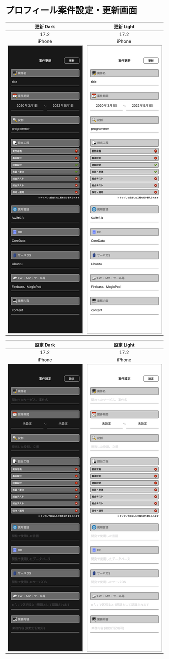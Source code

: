 # プロフィール案件設定・更新画面

|更新 Dark|更新 Light|
|:---:|:---:|
|17.2|17.2|
|iPhone|iPhone|
|<img src='../ReferenceImages_64/プロフィール案件設定・更新画面/testProjectUpdateViewController_更新_Dark_iPhone_17_2_393x852@3x.png' width='250' style='border: 1px solid #999' />|<img src='../ReferenceImages_64/プロフィール案件設定・更新画面/testProjectUpdateViewController_更新_Light_iPhone_17_2_393x852@3x.png' width='250' style='border: 1px solid #999' />|

|設定 Dark|設定 Light|
|:---:|:---:|
|17.2|17.2|
|iPhone|iPhone|
|<img src='../ReferenceImages_64/プロフィール案件設定・更新画面/testProjectUpdateViewController_設定_Dark_iPhone_17_2_393x852@3x.png' width='250' style='border: 1px solid #999' />|<img src='../ReferenceImages_64/プロフィール案件設定・更新画面/testProjectUpdateViewController_設定_Light_iPhone_17_2_393x852@3x.png' width='250' style='border: 1px solid #999' />|

